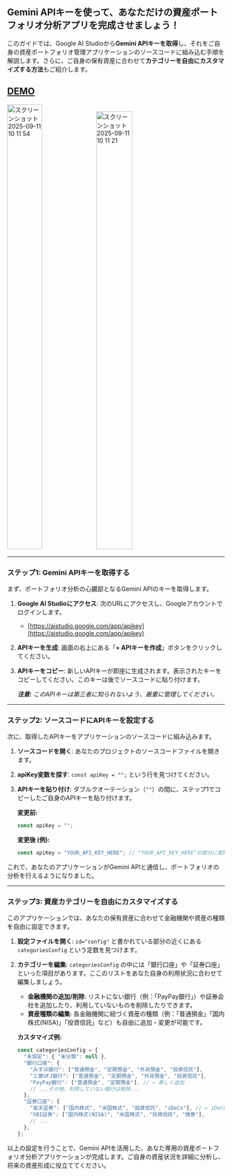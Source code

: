 ## Gemini APIキーを使って、あなただけの資産ポートフォリオ分析アプリを完成させましょう！

このガイドでは、Google AI Studioから**Gemini APIキーを取得**し、それをご自身の資産ポートフォリオ管理アプリケーションのソースコードに組み込む手順を解説します。さらに、ご自身の保有資産に合わせて**カテゴリーを自由にカスタマイズする方法**もご紹介します。

## [DEMO](https://hatohato25.github.io/money-portfolio/)

<img width="1006" height="1030" alt="スクリーンショット 2025-09-11 10 11 54" src="https://github.com/user-attachments/assets/556aaa40-35b0-4fce-941e-c88a80e30abf" style="width: 40%;" />
<img width="1022" height="1014" alt="スクリーンショット 2025-09-11 10 11 21" src="https://github.com/user-attachments/assets/ea163e0a-f506-4508-85c1-2a1aed4ab955" style="width: 41%;" />

---

### **ステップ1: Gemini APIキーを取得する**

まず、ポートフォリオ分析の心臓部となるGemini APIのキーを取得します。

1.  **Google AI Studioにアクセス**: 次のURLにアクセスし、Googleアカウントでログインします。
    * [https://aistudio.google.com/app/apikey](https://aistudio.google.com/app/apikey)

2.  **APIキーを生成**: 画面の右上にある「**+ APIキーを作成**」ボタンをクリックしてください。

3.  **APIキーをコピー**: 新しいAPIキーが即座に生成されます。表示されたキーをコピーしてください。このキーは後でソースコードに貼り付けます。

    ***注意:*** *このAPIキーは第三者に知られないよう、厳重に管理してください。*

---

### **ステップ2: ソースコードにAPIキーを設定する**

次に、取得したAPIキーをアプリケーションのソースコードに組み込みます。

1.  **ソースコードを開く**: あなたのプロジェクトのソースコードファイルを開きます。
2.  **apiKey変数を探す**: `const apiKey = "";` という行を見つけてください。
3.  **APIキーを貼り付け**: ダブルクオーテーション（`""`）の間に、ステップ1でコピーしたご自身のAPIキーを貼り付けます。

    **変更前:**
    ```javascript
    const apiKey = "";
    ```

    **変更後 (例):**
    ```javascript
    const apiKey = "YOUR_API_KEY_HERE"; // "YOUR_API_KEY_HERE"の部分に実際のキーを貼り付けます
    ```

これで、あなたのアプリケーションがGemini APIと通信し、ポートフォリオの分析を行えるようになりました。

---

### **ステップ3: 資産カテゴリーを自由にカスタマイズする**

このアプリケーションでは、あなたの保有資産に合わせて金融機関や資産の種類を自由に設定できます。

1.  **設定ファイルを開く**: `id="config"` と書かれている部分の近くにある `categoriesConfig` という定数を見つけます。
2.  **カテゴリーを編集**: `categoriesConfig` の中には「銀行口座」や「証券口座」といった項目があります。ここのリストをあなた自身の利用状況に合わせて編集しましょう。

    * **金融機関の追加/削除**:
        リストにない銀行（例：「PayPay銀行」）や証券会社を追加したり、利用していないものを削除したりできます。
    * **資産種類の編集**:
        各金融機関に紐づく資産の種類（例：「普通預金」「国内株式(NISA)」「投資信託」など）も自由に追加・変更が可能です。

    **カスタマイズ例:**
    ```javascript
    const categoriesConfig = {
      "未設定": { "未分類": null },
      "銀行口座": {
        "みずほ銀行": ["普通預金", "定期預金", "外貨預金", "投資信託"],
        "三菱UFJ銀行": ["普通預金", "定期預金", "外貨預金", "投資信託"],
        "PayPay銀行": ["普通預金", "定期預金"], // ← 新しく追加
        // ...その他、利用していない銀行は削除...
      },
      "証券口座": {
        "楽天証券": ["国内株式", "米国株式", "投資信託", "iDeCo"], // ← iDeCoを追加
        "SBI証券": ["国内株式(NISA)", "米国株式", "投資信託", "債券"],
        // ...
      },
    };
    ```

以上の設定を行うことで、Gemini APIを活用した、あなた専用の資産ポートフォリオ分析アプリケーションが完成します。ご自身の資産状況を詳細に分析し、将来の資産形成に役立ててください。
